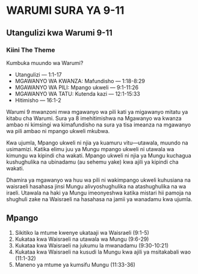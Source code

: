 # WARUMI SURA YA 9-11

## Utangulizi kwa Warumi 9-11

### Kiini The Theme

Kumbuka muundo wa Warumi?

- Utangulizi — 1:1-17
- MGAWANYO WA KWANZA: Mafundisho — 1:18-8:29
- MGAWANYO WA PILI: Mpango ukweli — 9:1-11:26
- MGAWANYO WA TATU: Kutenda kazi — 12:1-15:33
- Hitimisho — 16:1-2

Warumi 9 mwanzoni mwa mgawanyo wa pili kati ya migawanyo mitatu ya kitabu cha Warumi. Sura ya 8 imehitimishwa na Mgawanyo wa kwanza ambao ni kimsingi wa kimafundisho na sura ya tisa imeanza na mgawanyo wa pili ambao ni mpango ukweli mkubwa.

Kwa ujumla, Mpango ukweli ni njia ya kuamuru vitu—utawala, muundo na usimamizi. Katika elimu juu ya Mungu mpango ukweli ni utawala wa kimungu wa kipindi cha wakati. Mpango ukweli ni njia ya Mungu kuchagua kushughulika na ubinadamu (au sehemu yake) kwa ajili ya kipindi cha wakati.

Dhamira ya mgawanyo wa huu wa pili ni wakimpango ukweli kuhusiana na waisraeli hasahasa jinsi Mungu alivyoshughulika na atashughulika na wa iraeli. Utawala na haki ya Mungu imeonyeshwa katika mistari hii pamoja na shughuli zake na Waisraeli na hasahasa na jamii ya wanadamu kwa ujumla.

## Mpango

1. Sikitiko la mtume kwenye ukataaji wa Waisraeli (9:1-5)
2. Kukataa kwa Waisraeli na utawala wa Mungu (9:6-29)
3. Kukataa kwa Waisraeli na jukumu la mwanadamu (9:30-10:21)
4. Kukataa kwa Waisraeli na kusudi la Mungu kwa ajili ya msitakabali wao (11:1-32)
5. Maneno ya mtume ya kumsifu Mungu (11:33-36)
